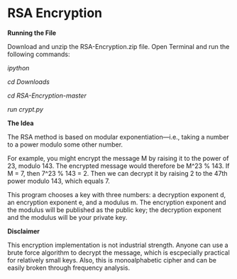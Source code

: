 # RSA Encryption

**Running the File**

Download and unzip the RSA-Encryption.zip file. Open Terminal and run the following commands:

*ipython*

*cd Downloads*

*cd RSA-Encryption-master*

*run crypt.py*

**The Idea**

The RSA method is based on modular exponentiation—i.e., taking a number to a power modulo some other number. 

For example, you might encrypt the message M by raising it to the power of 23, modulo 143. The encrypted message would therefore be M^23 % 143. If M = 7, then 7^23 % 143 = 2. Then we can decrypt it by raising 2 to the 47th power modulo 143, which equals 7.

This program chooses a key with three numbers: a decryption exponent d, an encryption exponent e, and a modulus m. The encryption exponent and the modulus will be published as the public key; the decryption exponent and the modulus will be your private key.

**Disclaimer**

This encryption implementation is not industrial strength. Anyone can use a brute force algorithm to decrypt the message, which is escpecially practical for relatively small keys. Also, this is monoalphabetic cipher and can be easily broken through frequency analysis.
